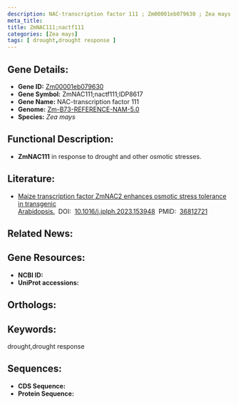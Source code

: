 ```yaml
---
description: NAC-transcription factor 111 ; Zm00001eb079630 ; Zea mays
meta_title:
title: ZmNAC111;nactf111
categories: [Zea mays]
tags: [ drought,drought response ]
---
```


## Gene Details:
- **Gene ID:**	[Zm00001eb079630]()
- **Gene Symbol:** ZmNAC111;nactf111;IDP8617
- **Gene Name:** NAC-transcription factor 111
- **Genome:** [Zm-B73-REFERENCE-NAM-5.0]()
- **Species:** *Zea mays*

## Functional Description:
   - **ZmNAC111** in response to drought and other osmotic stresses.

## Literature:
   - [Maize transcription factor ZmNAC2 enhances osmotic stress tolerance in transgenic Arabidopsis.]( https://www.sciencedirect.com/science/article/abs/pii/S0176161723000421?via%3Dihub)&nbsp;&nbsp;DOI:&nbsp;&nbsp;[10.1016/j.jplph.2023.153948](https://www.sciencedirect.com/science/article/abs/pii/S0176161723000421?via%3Dihub)&nbsp;&nbsp;PMID:&nbsp;&nbsp;[36812721](https://pubmed.ncbi.nlm.nih.gov/36812721/)

## Related News:

## Gene Resources:
- **NCBI ID:** [](https://www.ncbi.nlm.nih.gov/gene/?term=)
- **UniProt accessions:** [](https://www.uniprot.org/uniprotkb//entry)

## Orthologs:

## Keywords:
drought,drought response

## Sequences:
- **CDS Sequence:**
- **Protein Sequence:**
